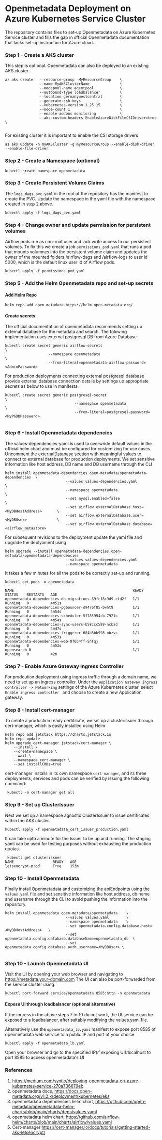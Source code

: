 
# Openmetadata Deployment on Azure Kubernetes Service Cluster
The repository contains files to set-up Openmetadata on Azure Kubernetes Service cluster and fills the gap in official Openmetadata documentation that lacks set-up instruction for Azure cloud.


### Step 1 - Create a AKS cluster
This step is optional. Openmetadata can also be deployed to an existing AKS cluster.
```azure-cli
az aks create   --resource-group  MyResourceGroup    \
                --name MyAKSClusterName              \
                --nodepool-name agentpool            \
                --outbound-type loadbalancer         \
                --location germanywestcentral        \
                --generate-ssh-keys                  \
    	        --kubernetes-version 1.25.15         \
		        --node-count 1                       \
		        --enable-addons monitoring           \
		        --aks-custom-headers EnableAzureDiskFileCSIDriver=true  \
          
```
For existing cluster it is important to enable the CSI storage drivers
```azure-cli
az aks update -n myAKSCluster -g myResourceGroup --enable-disk-driver --enable-file-driver
```

### Step 2 - Create a Namespace (optional)
```azure-cli
kubectl create namespace openmetadata
```

### Step 3 - Create Persistent Volume Claims
The `logs_dags_pvc.yaml` in the root of the repository has the manifest to create the PVC. Update the namespace in the yaml file with the namespace created in step 2 above. 
```azure-cli
kubectl apply -f logs_dags_pvc.yaml
```

### Step 4 - Change owner and update permission for persistent volumes
Airflow pods run as non-root user and lack write access to our persistent volumes. To fix this we create a job `permissions_pod.yaml` that runs a pod that mounts volumnes into the persistent volume claim and updates the owner of the mounted folders /airflow-dags and /airflow-logs to user id 5000, which is the default linux user id of Airflow pods.
```azure-cli
kubectl apply -f permissions_pod.yaml
```

### Step 5 - Add the Helm Openmetadata repo and set-up secrets
#### Add Helm Repo
``` azure-cli
helm repo add open-metadata https://helm.open-metadata.org/
```
#### Create secrets
The official documentation of openmetadata recommends setting up external database for the metadata and search. The folowing implementation uses external postgresql DB from Azure Database.

```azure-cli
kubectl create secret generic airflow-secrets                                    \
                    --namespace openmetadata                                     \
                    --from-literal=openmetadata-airflow-password=<AdminPassword> 
```
For production deployments connecting external postgresql database provide external database connection details by settings up appropriate secrets as below to use in manifests.

```azure-cli
kubectl create secret generic postgresql-secret                                       \
                                --namespace openmetadata                              \
                                --from-literal=postgresql-password=<MyPGDBPassword>   
 
```

### Step 6 - Install Openmetadata dependencies
The values-dependencies-yaml is used to overwride default values in the official helm chart and must be configured for customizing for use cases. Uncomment the externalDatabase section with meaningful values to connect to external database for production deployments. We set sensitive information like host address, DB name and DB username through the CLI

```azure-cli
helm install openmetadata-dependencies open-metadata/openmetadata-dependencies  \
                            --values values-dependencies.yaml                           \
                            --namespace openmetadata                                    \
                            --set mysql.enabled=false                                   \
                            --set airflow.externalDatabase.host=<MyDBHostAddress>       \
                            --set airflow.externalDatabase.user=<MyDBUser>              \
                            --set airflow.externalDatabase.database=<airflow_metastore>          

```

For subsequent revisions to the deployment update the yaml file and upgrade the deplyoment using
```azure-cli
helm upgrade --install openmetadata-dependencies open-metadata/openmetadata-dependencies 
                            --values values-dependencies.yaml 
                            --namespace openmetadata
```

It takes a few minutes for all the pods to be correctly set-up and running.
```azure-cli
kubectl get pods -n openmetadata 
```
```
NAME                                                       READY   STATUS    RESTARTS   AGE
openmetadata-dependencies-db-migrations-69fcf8c9d9-ctd2f   1/1     Running   0          4m51s
openmetadata-dependencies-pgbouncer-d9476f85-bwht9         1/1     Running   0          4m54s
openmetadata-dependencies-scheduler-5f785954cb-792ls       1/1     Running   0          4m54s
openmetadata-dependencies-sync-users-b58ccc589-ncb2d       1/1     Running   0          4m47s
openmetadata-dependencies-triggerer-684b8bb998-mbzvs       1/1     Running   0          4m53s
openmetadata-dependencies-web-9f6b4ff-5hfqj                1/1     Running   0          4m53s
opensearch-0                                               1/1     Running   0          42m

```
### Step 7 - Enable Azure Gateway Ingress Controller
For prodcution deployment using ingress traffic through a domain name, we need to set up an ingress controller. Under the ``Application Gateway ingress controller -> Networking`` settings of the Azure Kubernetes cluster, select `Enable ingress controller `  and choose to create a new Application gateway.

### Step 8 - Install cert-manager
To create a production ready certificate, we set up a clusterissuer through cert-manager, which is easily installed using Helm
``` 
helm repo add jetstack https://charts.jetstack.io
helm repo update
helm upgrade cert-manager jetstack/cert-manager \
    --install \
    --create-namespace \
    --wait \
    --namespace cert-manager \
    --set installCRDs=true
```
cert-manager installs in its own namespace `cert-manager`, and its three deployments, services and pods can be verified by issuing the following command:
 
```azure-cli
 kubectl -n cert-manager get all
```
### Step 9 - Set up ClusterIssuer
Next we set up a namespace agnostic ClusterIssuer to issue certificates within the AKS cluster.

``` azure-cli
kubectl apply -f openmetadata_cert_issuer_production.yaml 
```
It can take upto a minute for the Issuer to be up and running. The staging yaml can be used for testing purposes without exhausting the production quotas.

``` azure-cli
 kubectl get clusterissuer 
NAME                  READY   AGE
letsencrypt-prod      True    153m
```

### Step 10 - Install Openmetadata
Finally install Openmetadata and customizing the apiEndpoints using the `values.yaml` file and set sensitive information like host address, db name and username through the CLI to avoid pushing the information into the repository.
```azure-cli
helm install openmetadata open-metadata/openmetadata    \
                            --values values.yaml        \
                            --namespace openmetadata    \
                            --set openmetadata.config.database.host=<MyDBHostAddress>   \
                            --set openmetadata.config.database.databaseName=openmetadata_db  \
                            --set openmetadata.config.database.auth.username=<MyDBUser> \
                                                       
 ```

### Step 10 - Launch Openmetadata UI
Visit the UI by opening your web browser and navigating to https://metadata.your-domain.com
The UI can also be port-forwarded from the service cluster using:
```azure-cli
kubectl port-forward service/openmetadata 8585:http -n openmetadata
```

#### Expose UI through loadbalancer (optional alternative)
If the ingress in the above steps 7 to 10 do not work, the UI service can be exposed to a loadbalancer, after suitably modifying the values.yaml file.

Alternatively use the `openmetadata_lb.yaml` manifest to expose port 8585 of openmetadata web service to a public IP and port of your choice
```azure-cli
kubectl apply -f openmetadata_lb.yaml
```
Open your browser and go to the specified IP(if exposing UI)/localhost to port 8585 to access openmetadata's UI

### References
1. https://medium.com/syntio/deploying-openmetadata-on-azure-kubernetes-service-270a736679eb
2. openmetadata docs, https://docs.open-metadata.org/v1.2.x/deployment/kubernetes/eks
3. openmetadata dependencies helm chart, https://github.com/open-metadata/openmetadata-helm-charts/blob/main/charts/deps/values.yaml
4. openmetadata helm chart, https://github.com/airflow-helm/charts/blob/main/charts/airflow/values.yaml
5. Cert-manager https://cert-manager.io/docs/tutorials/getting-started-aks-letsencrypt/